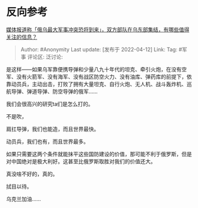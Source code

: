 # 反向参考
[媒体报道称「俄乌最大军事冲突恐将到来」，双方部队在乌东部集结，有哪些值得关注的信息？](https://www.zhihu.com/question/527274467/answer/2435001577)

> Author: #Anonymity
> Last update: [发布于 2022-04-12]
> Link:
> Tag: #军事
> 评论区:
> 泛讨论:

是这样——如果乌军靠便携导弹和少量八九十年代的坦克、牵引火炮，在没有空军、没有火箭军、没有海军、没有战区防空火力、没有油库、弹药库的前提下，依靠动员兵，主动出击，打败了拥有大量坦克、自行火炮、无人机、战斗轰炸机、巡航导弹、弹道导弹、防空导弹的俄军……

我们会很高兴的研究ta们是怎么打的。

不是吹，

肩扛导弹，我们也能造，而且世界最快。

动员兵，我们也有，而且世界最多。

如果只需要这两个条件就能抹平这些国防建设的价值，那可能不利于俄罗斯，但是对中国绝对是极大利好。这甚至比俄罗斯取胜对我们的价值还大。

真没啥不好的，真的。

拭目以待。

乌克兰加油……

